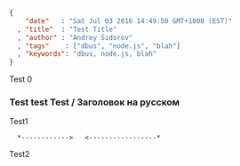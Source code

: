 ```json
{
    "date"   : "Sat Jul 03 2016 14:49:50 GMT+1000 (EST)"
  , "title"  : "Test Title"
  , "author" : "Andrey Sidorov"
  , "tags"    : ["dbus", "node.js", "blah"]
  , "keywords": "dbus, node.js, blah"
}
```

Test 0

### Test test Test / Заголовок на русском

Test1

```shaky
  *------------>   <-----------------*
```

Test2
